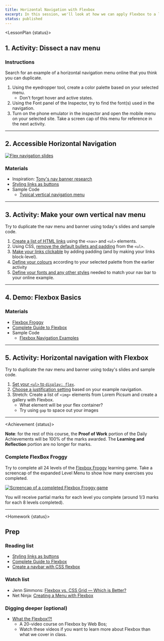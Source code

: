 ```yaml
---
title: Horizontal Navigation with Flexbox
excerpt: In this session, we'll look at how we can apply Flexbox to a list of link to create a horizontal nav.
status: published
---
```


<script>
	import Homework from "$lib/components/Homework.svelte";
	import LessonPlan from "$lib/components/LessonPlan.svelte";
	import Achievement from "$lib/components/Achievement.svelte";
</script>

<LessonPlan {status}>

<h2>1. Activity: Dissect a nav menu</h2>

### Instructions
Search for an example of a horizontal navigation menu online that you think you can duplicate.
1. Using the eyedropper tool, create a color palette based on your selected menu.
	- Don't forget hover and active states.
2. Using the Font panel of the Inspector, try to find the font(s) used in the navigation.
3. Turn on the phone emulator in the inspector and open the mobile menu on your selected site. Take a screen cap of this menu for reference in the next activity.

---

<h2>2. Accessible Horizontal Navigation</h2>

[![Flex navigation slides](/images/slides/cpnt-260/flexbox-nav.png)](/slides/cpnt-260/flexbox-nav)

### Materials
- Inspiration: [Tony's nav banner research](https://acidtone.github.io/code-journal/#jan-29-2023)
- [Styling links as buttons](https://developer.mozilla.org/en-US/docs/Learn/CSS/Styling_text/Styling_links#styling_links_as_buttons)
- Sample Code
    - [Typical vertical navigation menu](https://codepen.io/browsertherapy/pen/XWjwJGL)

---

<h2>3. Activity: Make your own vertical nav menu</h2>

Try to duplicate the nav menu and banner using today's slides and sample code.

1. [Create a list of HTML links](/slides/cpnt-260/flexbox-nav#/2) using the `<nav>` and `<ul>` elements.
2. Using CSS, [remove the default bullets and padding](/slides/cpnt-260/flexbox-nav#/3) from the `<ul>`.
3. [Make your links clickable](/slides/cpnt-260/flexbox-nav#/4) by adding padding (and by making your links block-level).
4. [Define your colours](http://localhost:5173/slides/cpnt-260/flexbox-nav#/5) according to your selected palette from the earlier activity
5. [Define your fonts and any other styles](http://localhost:5173/slides/cpnt-260/flexbox-nav#/6) needed to match your nav bar to your online example.

---

<h2>4. Demo: Flexbox Basics</h2>

### Materials
- [Flexbox Froggy](https://flexboxfroggy.com/)
- [Complete Guide to Flexbox](https://css-tricks.com/snippets/css/a-guide-to-flexbox/)
- Sample Code
    - [Flexbox Navigation Examples](https://codepen.io/browsertherapy/pen/YzqdGpR)

---

<h2>5. Activity: Horizontal navigation with Flexbox</h2>

Try to duplicate the nav menu and banner using today's slides and sample code.
1. [Set your `<ul>` to `display: flex`](/slides/cpnt-260/flexbox-nav#/11).
2. [Choose a justification setting](/slides/cpnt-260/flexbox-nav#/12) based on your example navigation.
3. Stretch: Create a list of `<img>` elements from Lorem Picsum and create a gallery with Flexbox.
	- What element will be your flex container?
	- Try using `gap` to space out your images

---

</LessonPlan>

<Achievement {status}>

**Note**: for the rest of this course, the **Proof of Work** portion of the Daily Achievements will be 100% of the marks awarded. The **Learning and Reflection** portion are no longer for marks.

### Complete FlexBox Froggy
Try to complete all 24 levels of the [Flexbox Froggy](https://flexboxfroggy.com/) learning game. Take a screencap of the expanded Level Menu to show how many exercises you completed. 

[![Screencap of a completed Flexbox Froggy game](/images/assessments/flexbox-froggy.png)](https://flexboxfroggy.com/)

You will receive partial marks for each level you complete (around 1/3 marks for each 8 levels completed).

</Achievement>

---


<Homework {status}>

## Prep
### Reading list
- [Styling links as buttons](https://developer.mozilla.org/en-US/docs/Learn/CSS/Styling_text/Styling_links#styling_links_as_buttons)
- [Complete Guide to Flexbox](https://css-tricks.com/snippets/css/a-guide-to-flexbox/)
- [Create a navbar with CSS flexbox ](https://dev.to/jungjungie/create-a-navbar-with-css-flexbox-2leh)

### Watch list
- Jenn Simmons: [Flexbox vs. CSS Grid — Which is Better?](https://youtu.be/hs3piaN4b5I)
- Net Ninja: [Creating a Menu with Flexbox](https://www.youtube.com/watch?v=2plKBskaKfY)

### Digging deeper (optional)
- [What the Flexbox!?!](https://flexbox.io/)
    - A 20-video course on Flexbox by Web Bos;
    - Watch these videos if you want to learn more about Flexbox than what we cover in class.

</Homework>